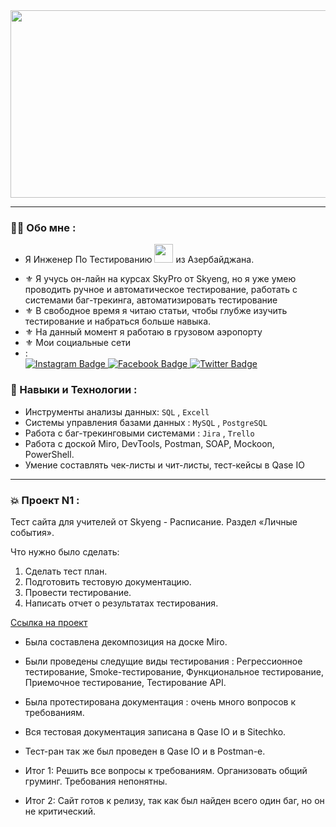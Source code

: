 <div align="center">
  <img src="https://media.giphy.com/media/v1.Y2lkPTc5MGI3NjExazY0d2c3YWZkZG44NTVpOGY2eGlmZ2h6Yjg1dThmbHdrNnZlYnAzZiZlcD12MV9pbnRlcm5hbF9naWZfYnlfaWQmY3Q9Zw/dWesBcTLavkZuG35MI/giphy.gif" width="600" height="300"/>
</div>   

---

### :woman_technologist: Обо мне :

* Я Инженер По Тестированию <img src="https://media.giphy.com/media/WUlplcMpOCEmTGBtBW/giphy.gif" width="30">   из Азербайджана.

- :fleur_de_lis: Я учусь он-лайн на курсах SkyPro от Skyeng, но я уже умею проводить ручное и автоматическое тестирование, работать с системами баг-трекинга, автоматизировать тестирование
- :fleur_de_lis: В свободное время я читаю статьи, чтобы глубже изучить тестирование и набраться больше навыка.
- :fleur_de_lis: На данный момент я работаю в грузовом аэропорту
- :fleur_de_lis: Мои социальные сети
- : <div id="badges">
  <a href="https://www.instagram.com/iradiik/">
    <img src="https://img.shields.io/badge/Instagram-red?logo=instagram&logoColor=white" alt="Instagram Badge"/>
  </a>
  <a href="https://www.facebook.com/iradost/">
    <img src="https://img.shields.io/badge/Facebook-navy?logo=facebook&logoColor=white" alt="Facebook Badge"/>
  </a>
  <a href="https://vk.com/ledimaksim">
    <img src="https://img.shields.io/badge/vk-blue?logo=vk&logoColor=white" alt="Twitter Badge"/>
  </a>
</div

---

### :dizzy: Навыки и Технологии :

- Инструменты анализы данных: ``SQL`` , ``Excell``
- Системы управления базами данных : ``MySQL`` , ``PostgreSQL`` 
- Работа с баг-трекинговыми системами : ``Jira`` , ``Trello`` 
- Работа с доской Miro, DevTools, Postman, SOAP, Mockoon, PowerShell. 
- Умение составлять чек-листы и чит-листы, тест-кейсы в Qase IO

---
### :boom: Проект N1 :
Тест сайта для учителей от Skyeng - Расписание. Раздел «Личные события».

Что нужно было сделать:

1. Сделать тест план.
2. Подготовить тестовую документацию.
3. Провести тестирование.
4. Написать отчет о результатах тестирования.

[Ссылка на проект](https://irada.atlassian.net/wiki/spaces/~5d8fabfdc26b6a0dcb0d85c7/pages/491521/1+2) 

- Была составлена декомпозиция на доске Miro.
- Были проведены следущие виды тестирования : Регрессионное тестирование, Smoke-тестирование, Функциональное тестирование, Приемочное тестирование, Тестирование API.
- Была протестирована документация : очень много вопросов к требованиям.
- Вся тестовая документация записана в Qase IO и в Sitechko.
- Тест-ран так же был проведен в Qase IO и в Postman-e. 

- Итог 1:
Решить все вопросы к требованиям. Организовать общий груминг. Требования непонятны.
- Итог 2:
Сайт готов к релизу, так как был найден всего один баг, но он не критический.
